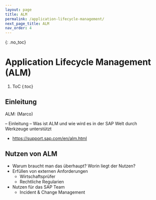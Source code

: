 ```yaml
---
layout: page
title: ALM
permalink: /application-lifecycle-management/
next_page_title: ALM
nav_order: 4
---
```


{: .no_toc}
# Application Lifecycle Management (ALM)

1. ToC
{:toc}

## Einleitung

ALM: (Marco)

– Einleitung 
– Was ist ALM und wie wird es in der SAP Welt durch Werkzeuge unterstützt
  - https://support.sap.com/en/alm.html


## Nutzen von ALM

- Warum braucht man das überhaupt? Worin liegt der Nutzen?
- Erfüllen  von externen Anforderungen 
  - Wirtschaftsprüfer
  - Rechtliche Regularien
- Nutzen für das SAP Team
  - Incident & Change Management
